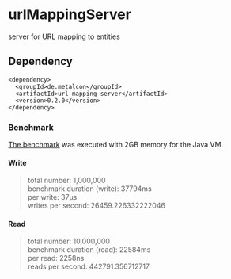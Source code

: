 # urlMappingServer

server for URL mapping to entities

## Dependency

    <dependency>
      <groupId>de.metalcon</groupId>
      <artifactId>url-mapping-server</artifactId>
      <version>0.2.0</version>
    </dependency>

### Benchmark

[The benchmark](src/test/java/de/metalcon/urlmappingserver/LocalBenchmark.java) was executed with 2GB memory for the Java VM.

#### Write
>total number: 1,000,000  
>benchmark duration (write): 37794ms  
>per write: 37µs  
>writes per second: 26459.226332222046  

#### Read
>total number: 10,000,000  
>benchmark duration (read): 22584ms  
>per read: 2258ns  
>reads per second: 442791.356712717  
